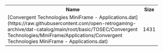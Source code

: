 <table>
<tr><th>Name</th><th>Size</th></tr>
<tr><td>[Convergent Technologies MiniFrame - Applications.dat](https://raw.githubusercontent.com/open-retrogaming-archive/dat-catalog/main/root/basic/TOSEC/Convergent Technologies/MiniFrame/Applications/Convergent Technologies MiniFrame - Applications.dat)</td><td>1431</td></tr>
</table>
